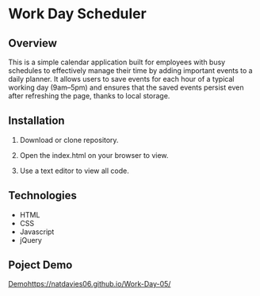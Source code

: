 # Work Day Scheduler

## Overview

This is a simple calendar application built for employees with busy schedules to effectively manage their time by adding important events to a daily planner. It allows users to save events for each hour of a typical working day (9am–5pm) and ensures that the saved events persist even after refreshing the page, thanks to local storage.


## Installation

1. Download or clone repository.

2. Open the index.html on your browser to view.

3. Use a text editor to view all code.

## Technologies

* HTML
* CSS
* Javascript
* jQuery

## Poject Demo

[Demo](https://natdavies06.github.io/Work-Day-05/)https://natdavies06.github.io/Work-Day-05/
